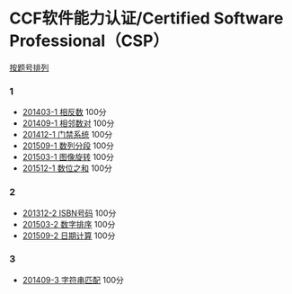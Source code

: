 # CCF软件能力认证/Certified Software Professional（CSP）
[按题号排列](https://github.com/hegongshan/ccf-csp/blob/master/READEME.md)
### 1
* [201403-1 相反数](https://github.com/hegongshan/ccf-csp/blob/master/src/main/java/com/hegongshan/ccfcsp/t2014/T20140301.java) 100分
* [201409-1 相邻数对](https://github.com/hegongshan/ccf-csp/blob/master/src/main/java/com/hegongshan/ccfcsp/t2014/T20140901.java) 100分
* [201412-1 门禁系统](https://github.com/hegongshan/ccf-csp/blob/master/src/main/java/com/hegongshan/ccfcsp/t2014/T20141201.java) 100分
* [201509-1 数列分段](https://github.com/hegongshan/ccf-csp/blob/master/src/main/java/com/hegongshan/ccfcsp/t2015/T20150901.java) 100分
* [201503-1 图像旋转](https://github.com/hegongshan/ccf-csp/blob/master/src/main/java/com/hegongshan/ccfcsp/t2015/T20150301.java) 100分
* [201512-1 数位之和](https://github.com/hegongshan/ccf-csp/blob/master/src/main/java/com/hegongshan/ccfcsp/t2015/T20151201.java) 100分

### 2
* [201312-2 ISBN号码](https://github.com/hegongshan/ccf-csp/blob/master/src/main/java/com/hegongshan/ccfcsp/t2013/T20131202.java) 100分
* [201503-2 数字排序](https://github.com/hegongshan/ccf-csp/blob/master/src/main/java/com/hegongshan/ccfcsp/t2015/T20150302.java) 100分
* [201509-2 日期计算](https://github.com/hegongshan/ccf-csp/blob/master/src/main/java/com/hegongshan/ccfcsp/t2015/T20150902.java) 100分

### 3
* [201409-3 字符串匹配](https://github.com/hegongshan/ccf-csp/blob/master/src/main/java/com/hegongshan/ccfcsp/t2014/T20140903.java) 100分
